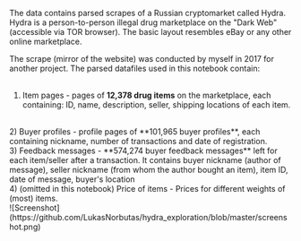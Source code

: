 The data contains parsed scrapes of a Russian cryptomarket called Hydra. Hydra is a person-to-person illegal drug marketplace on the "Dark Web" (accessible via TOR browser). The basic layout resembles eBay or any other online marketplace.

The scrape (mirror of the website) was conducted by myself in 2017 for another project.
The parsed datafiles used in this notebook contain:
<br>
<br>
1) Item pages - pages of **12,378 drug items** on the marketplace, each containing: ID, name, description, seller, shipping locations of each item.
<br>
2) Buyer profiles - profile pages of **101,965 buyer profiles**, each containing nickname, number of transactions and date of registration.
<br>
3) Feedback messages - **574,274 buyer feedback messages** left for each item/seller after a transaction. It contains buyer nickname (author of message), seller nickname (from whom the author bought an item), item ID, date of message, buyer's location
<br>
4) (omitted in this notebook) Price of items - Prices for different weights of (most) items. 
<br>
![Screenshot](https://github.com/LukasNorbutas/hydra_exploration/blob/master/screenshot.png)

